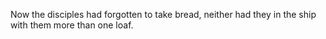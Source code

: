 Now the disciples had forgotten to take bread, neither had they in the ship with them more than one loaf.
